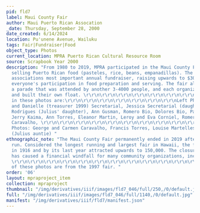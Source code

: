 ```yaml
---
pid: fld7
label: Maui County Fair
author: Maui Puerto Rican Assocation
_date: Thursday, September 28, 2000
date_created: 6/14/2024
location: Pu'unene Avenue, Wailuku
tags: Fair|Fundraiser|Food
object_type: Photos
current_location: MPRA Puerto Rican Cultural Resource Room
source: Scrapbook Year 2000
description: "From 1980 to 2019, MPRA participated in the Maui County Fair as a vendor
  selling Puerto Rican food (pasteles, rice, beans, empanadillas). The fair was the
  associations most important annual fundraiser, raising upwards to $30K, and required
  everyone's participation in food preparation and serving. The fair also featured
  a parade that was attended by another 3-4000 people, and each organization designed
  and built their own float. \r\r\n\r\r\n\r\r\n\r\r\n\r\r\n\r\r\n\r\r\n\r\r\n\r\r\n\r\r\n\r\r\n\r\r\n\r\r\n\r\r\nIncluded
  in these photos are:\r\r\n\r\r\n\r\r\n\r\r\n\r\r\n\r\r\n\r\r\nLeft Photos: Phil
  and Danielle (treasurer 1999) Secretarial, Jessica Secretarial (daughter), Michelle
  Rodrigues (Julius' daughter), Ann Gusman, Romero Bio, Dolores Bio, Patty Bio, Esther,
  Jerry Kaima, Ann Torres, Eleanor Martin, Leroy and Eva Corniel, Romero Bio, Margaret
  Caravalho, \r\r\n\r\r\n\r\r\n\r\r\n\r\r\n\r\r\n\r\r\n\r\r\n\r\r\n\r\r\n\r\r\n\r\r\n\r\r\n\r\r\nRight
  Photos: George and Carmen Caravalho, Francis Torres, Louise Martelles Galacia 'LuLu'
  (Julius auntie) "
ethnographic_note: "The Maui County Fair permanently ended in 2019 after a 97 year
  run. Considered the longest running and largest fair in Hawaii, the fair first started
  in 1916 and by its last year attracted upwards to 150,000. The closure of the fair
  has caused a financial windfall for many community organizations, including MPRA.
  \r\r\n\r\r\n\r\r\n\r\r\n\r\r\n\r\r\n\r\r\n\r\r\n\r\r\n\r\r\n\r\r\n\r\r\n\r\r\n\r\r\nSome
  of these photos are from the 1997 fair. "
order: '06'
layout: mpraproject_item
collection: mpraproject
thumbnail: "/img/derivatives/iiif/images/fld7_046/full/250,/0/default.jpg"
full: "/img/derivatives/iiif/images/fld7_046/full/1140,/0/default.jpg"
manifest: "/img/derivatives/iiif/fld7/manifest.json"
---
```

